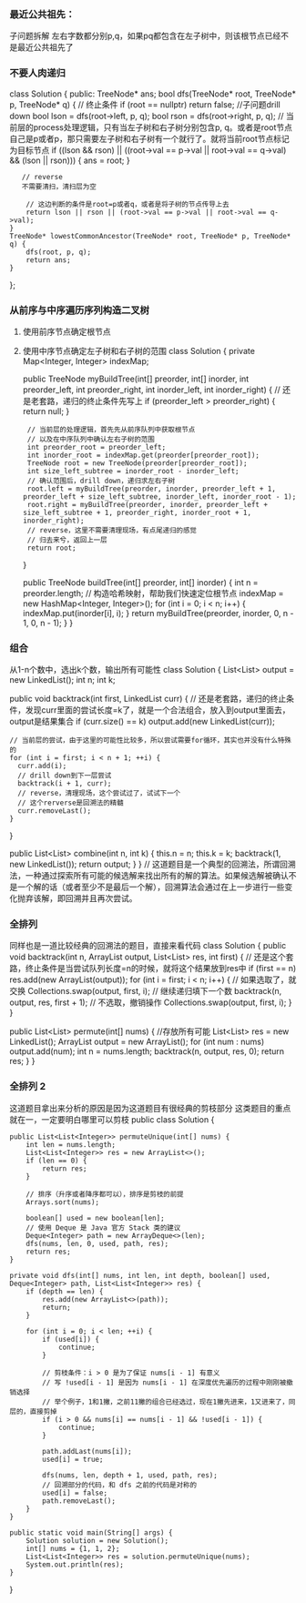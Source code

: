 ### 最近公共祖先：
子问题拆解
左右字数都分别p,q，如果pq都包含在左子树中，则该根节点已经不是最近公共祖先了
### 不要人肉递归
class Solution {
public:
    TreeNode* ans;
    bool dfs(TreeNode* root, TreeNode* p, TreeNode* q) {
        // 终止条件
        if (root == nullptr) return false;
       //子问题drill down
        bool lson = dfs(root->left, p, q);
        bool rson = dfs(root->right, p, q);
        // 当前层的process处理逻辑，只有当左子树和右子树分别包含p, q。或者是root节点自己是p或者p，那只需要左子树和右子树有一个就行了。就将当前root节点标记为目标节点
        if ((lson && rson) || ((root->val == p->val || root->val == q->val) && (lson || rson))) {
            ans = root;
        } 

       // reverse
       不需要清扫，清扫层为空
        
        // 这边判断的条件是root=p或者q，或者是将子树的节点传导上去
        return lson || rson || (root->val == p->val || root->val == q->val);
    }
    TreeNode* lowestCommonAncestor(TreeNode* root, TreeNode* p, TreeNode* q) {
        dfs(root, p, q);
        return ans;
    }
};

### 从前序与中序遍历序列构造二叉树
1. 使用前序节点确定根节点
2. 使用中序节点确定左子树和右子树的范围
class Solution {
    private Map<Integer, Integer> indexMap;

    public TreeNode myBuildTree(int[] preorder, int[] inorder, int preorder_left, int preorder_right, int inorder_left, int inorder_right) {
        // 还是老套路，递归的终止条件先写上
        if (preorder_left > preorder_right) {
            return null;
        }

        // 当前层的处理逻辑，首先先从前序队列中获取根节点
        // 以及在中序队列中确认左右子树的范围
        int preorder_root = preorder_left;
        int inorder_root = indexMap.get(preorder[preorder_root]);
        TreeNode root = new TreeNode(preorder[preorder_root]);
        int size_left_subtree = inorder_root - inorder_left;
        // 确认范围后，drill down，递归求左右子树
        root.left = myBuildTree(preorder, inorder, preorder_left + 1, preorder_left + size_left_subtree, inorder_left, inorder_root - 1);
        root.right = myBuildTree(preorder, inorder, preorder_left + size_left_subtree + 1, preorder_right, inorder_root + 1, inorder_right);
        // reverse，这里不需要清理现场，有点尾递归的感觉
        // 归去来兮，返回上一层
        return root;
    }

    public TreeNode buildTree(int[] preorder, int[] inorder) {
        int n = preorder.length;
        // 构造哈希映射，帮助我们快速定位根节点
        indexMap = new HashMap<Integer, Integer>();
        for (int i = 0; i < n; i++) {
            indexMap.put(inorder[i], i);
        }
        return myBuildTree(preorder, inorder, 0, n - 1, 0, n - 1);
    }
}

### 组合
从1-n个数中，选出k个数，输出所有可能性
class Solution {
  List<List<Integer>> output = new LinkedList();
  int n;
  int k;

  public void backtrack(int first, LinkedList<Integer> curr) {
    // 还是老套路，递归的终止条件，发现curr里面的尝试长度=k了，就是一个合法组合，放入到output里面去，output是结果集合
    if (curr.size() == k)
      output.add(new LinkedList(curr));

    // 当前层的尝试，由于这里的可能性比较多，所以尝试需要for循环，其实也并没有什么特殊的
    for (int i = first; i < n + 1; ++i) {
      curr.add(i);
      // drill down到下一层尝试
      backtrack(i + 1, curr);
      // reverse，清理现场，这个尝试过了，试试下一个
      // 这个rerverse是回溯法的精髓
      curr.removeLast();
    }
  }

  public List<List<Integer>> combine(int n, int k) {
    this.n = n;
    this.k = k;
    backtrack(1, new LinkedList<Integer>());
    return output;
  }
}
// 这道题目是一个典型的回溯法，所谓回溯法，一种通过探索所有可能的候选解来找出所有的解的算法。如果候选解被确认不是一个解的话（或者至少不是最后一个解），回溯算法会通过在上一步进行一些变化抛弃该解，即回溯并且再次尝试。

### 全排列
同样也是一道比较经典的回溯法的题目，直接来看代码
class Solution {
  public void backtrack(int n,
                        ArrayList<Integer> output,
                        List<List<Integer>> res,
                        int first) {
    // 还是这个套路，终止条件是当尝试队列长度=n的时候，就将这个结果放到res中
    if (first == n)
      res.add(new ArrayList<Integer>(output));
    for (int i = first; i < n; i++) {
      // 如果选取了，就交换
      Collections.swap(output, first, i);
      // 继续递归填下一个数
      backtrack(n, output, res, first + 1);
      // 不选取，撤销操作
      Collections.swap(output, first, i);
    }
  }
  
  public List<List<Integer>> permute(int[] nums) {
    //存放所有可能
    List<List<Integer>> res = new LinkedList();
    ArrayList<Integer> output = new ArrayList<Integer>();
    for (int num : nums)
      output.add(num);
    int n = nums.length;
    backtrack(n, output, res, 0);
    return res;
  }
}

### 全排列 2
这道题目拿出来分析的原因是因为这道题目有很经典的剪枝部分
这类题目的重点就在一，一定要明白哪里可以剪枝
public class Solution {

    public List<List<Integer>> permuteUnique(int[] nums) {
        int len = nums.length;
        List<List<Integer>> res = new ArrayList<>();
        if (len == 0) {
            return res;
        }

        // 排序（升序或者降序都可以），排序是剪枝的前提
        Arrays.sort(nums);

        boolean[] used = new boolean[len];
        // 使用 Deque 是 Java 官方 Stack 类的建议
        Deque<Integer> path = new ArrayDeque<>(len);
        dfs(nums, len, 0, used, path, res);
        return res;
    }

    private void dfs(int[] nums, int len, int depth, boolean[] used, Deque<Integer> path, List<List<Integer>> res) {
        if (depth == len) {
            res.add(new ArrayList<>(path));
            return;
        }

        for (int i = 0; i < len; ++i) {
            if (used[i]) {
                continue;
            }

            // 剪枝条件：i > 0 是为了保证 nums[i - 1] 有意义
            // 写 !used[i - 1] 是因为 nums[i - 1] 在深度优先遍历的过程中刚刚被撤销选择
            // 举个例子，1和1撇，之前11撇的组合已经选过，现在1撇先进来，1又进来了，同层的，直接剪掉
            if (i > 0 && nums[i] == nums[i - 1] && !used[i - 1]) {
                continue;
            }

            path.addLast(nums[i]);
            used[i] = true;

            dfs(nums, len, depth + 1, used, path, res);
            // 回溯部分的代码，和 dfs 之前的代码是对称的
            used[i] = false;
            path.removeLast();
        }
    }

    public static void main(String[] args) {
        Solution solution = new Solution();
        int[] nums = {1, 1, 2};
        List<List<Integer>> res = solution.permuteUnique(nums);
        System.out.println(res);
    }
}
